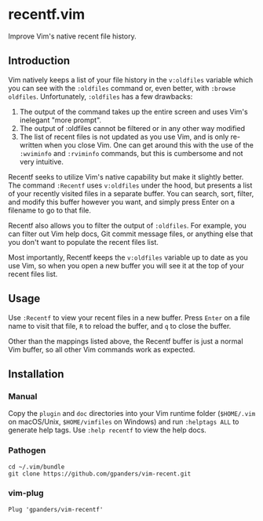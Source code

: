 # recentf.vim

Improve Vim's native recent file history.

## Introduction

Vim natively keeps a list of your file history in the `v:oldfiles` variable
which you can see with the `:oldfiles` command or, even better, with `:browse
oldfiles`. Unfortunately, `:oldfiles` has a few drawbacks:

1. The output of the command takes up the entire screen and uses Vim's inelegant
   "more prompt".
2. The output of :oldfiles cannot be filtered or in any other way modified
3. The list of recent files is not updated as you use Vim, and is only
   re-written when you close Vim. One can get around this with the use of the
   `:wviminfo` and `:rviminfo` commands, but this is cumbersome and not very
   intuitive.

Recentf seeks to utilize Vim's native capability but make it slightly better.
The command `:Recentf` uses `v:oldfiles` under the hood, but presents a list of
your recently visited files in a separate buffer. You can search, sort, filter,
and modify this buffer however you want, and simply press Enter on a filename to
go to that file.

Recentf also allows you to filter the output of `:oldfiles`. For example, you
can filter out Vim help docs, Git commit message files, or anything else that
you don't want to populate the recent files list.

Most importantly, Recentf keeps the `v:oldfiles` variable up to date as you use
Vim, so when you open a new buffer you will see it at the top of your recent
files list.

## Usage

Use `:Recentf` to view your recent files in a new buffer. Press `Enter` on a
file name to visit that file, `R` to reload the buffer, and `q` to close the
buffer.

Other than the mappings listed above, the Recentf buffer is just a normal Vim
buffer, so all other Vim commands work as expected.

## Installation

### Manual

Copy the `plugin` and `doc` directories into your Vim runtime folder (`$HOME/.vim` on macOS/Unix, `$HOME/vimfiles` on Windows) and run `:helptags ALL` to generate help tags. Use `:help recentf` to view the help docs.

### Pathogen

```shell
cd ~/.vim/bundle
git clone https://github.com/gpanders/vim-recent.git
```

### vim-plug

```vim
Plug 'gpanders/vim-recentf'
```
